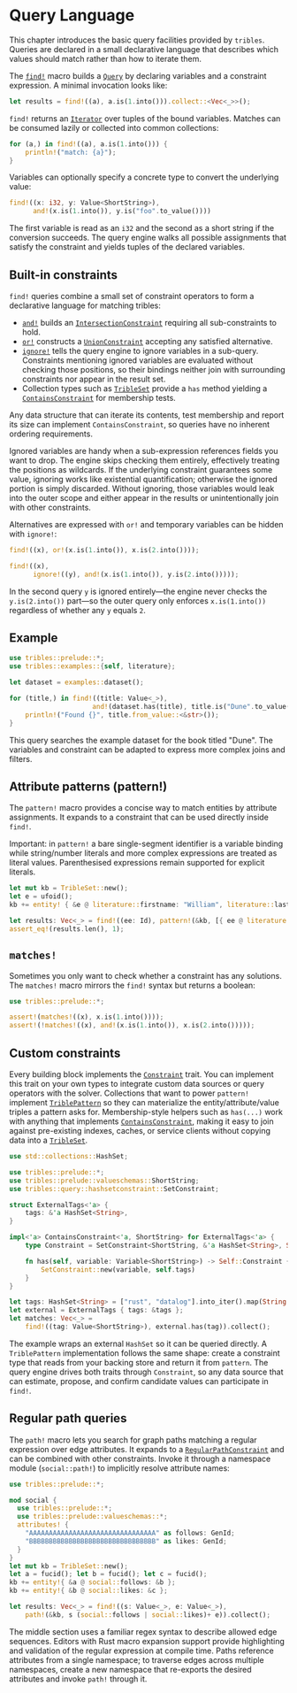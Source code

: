 # Query Language

This chapter introduces the basic query facilities provided by `tribles`.
Queries are declared in a small declarative language that describes which
values should match rather than how to iterate them.

The [`find!`](crate::prelude::find) macro builds a
[`Query`](crate::query::Query) by declaring variables and a constraint
expression. A minimal invocation looks like:

```rust
let results = find!((a), a.is(1.into())).collect::<Vec<_>>();
```

`find!` returns an [`Iterator`](core::iter::Iterator) over tuples of the bound
variables. Matches can be consumed lazily or collected into common
collections:

```rust
for (a,) in find!((a), a.is(1.into())) {
    println!("match: {a}");
}
```

Variables can optionally specify a concrete type to convert the underlying
value:

```rust
find!((x: i32, y: Value<ShortString>),
      and!(x.is(1.into()), y.is("foo".to_value())))
```

The first variable is read as an `i32` and the second as a short string if the
conversion succeeds. The query engine walks all possible assignments that
satisfy the constraint and yields tuples of the declared variables.

## Built-in constraints

`find!` queries combine a small set of constraint operators to form a declarative
language for matching tribles:

- [`and!`](crate::prelude::and) builds an
  [`IntersectionConstraint`](crate::query::intersectionconstraint::IntersectionConstraint)
  requiring all sub-constraints to hold.
- [`or!`](crate::prelude::or) constructs a
  [`UnionConstraint`](crate::query::unionconstraint::UnionConstraint)
  accepting any satisfied alternative.
- [`ignore!`](crate::ignore) tells the query engine to ignore variables in
  a sub-query. Constraints mentioning ignored variables are evaluated without
  checking those positions, so their bindings neither join with surrounding
  constraints nor appear in the result set.
- Collection types such as [`TribleSet`](crate::tribleset::TribleSet) provide a
  `has` method yielding a
  [`ContainsConstraint`](crate::query::hashsetconstraint::ContainsConstraint) for
  membership tests.

Any data structure that can iterate its contents, test membership and report its
size can implement `ContainsConstraint`, so queries have no inherent ordering
requirements.

Ignored variables are handy when a sub-expression references fields you want to
drop. The engine skips checking them entirely, effectively treating the
positions as wildcards. If the underlying constraint guarantees some value,
ignoring works like existential quantification; otherwise the ignored portion is
simply discarded. Without ignoring, those variables would leak into the outer
scope and either appear in the results or unintentionally join with other
constraints.

Alternatives are expressed with `or!` and temporary variables can be hidden
with `ignore!`:

```rust
find!((x), or!(x.is(1.into()), x.is(2.into())));

find!((x),
      ignore!((y), and!(x.is(1.into()), y.is(2.into()))));
```

In the second query `y` is ignored entirely—the engine never checks the
`y.is(2.into())` part—so the outer query only enforces `x.is(1.into())`
regardless of whether any `y` equals `2`.

## Example

```rust
use tribles::prelude::*;
use tribles::examples::{self, literature};

let dataset = examples::dataset();

for (title,) in find!((title: Value<_>),
                     and!(dataset.has(title), title.is("Dune".to_value()))) {
    println!("Found {}", title.from_value::<&str>());
}
```

This query searches the example dataset for the book titled "Dune".  The
variables and constraint can be adapted to express more complex joins and
filters.

## Attribute patterns (pattern!)

The `pattern!` macro provides a concise way to match entities by attribute
assignments. It expands to a constraint that can be used directly inside
`find!`.

Important: in `pattern!` a bare single-segment identifier is a variable
binding while string/number literals and more complex expressions are treated
as literal values. Parenthesised expressions remain supported for explicit
literals.

```rust
let mut kb = TribleSet::new();
let e = ufoid();
kb += entity! { &e @ literature::firstname: "William", literature::lastname: "Shakespeare" };

let results: Vec<_> = find!((ee: Id), pattern!(&kb, [{ ee @ literature::firstname: "William" }])).collect();
assert_eq!(results.len(), 1);
```

## `matches!`

Sometimes you only want to check whether a constraint has any solutions.
The `matches!` macro mirrors the `find!` syntax but returns a boolean:

```rust
use tribles::prelude::*;

assert!(matches!((x), x.is(1.into())));
assert!(!matches!((x), and!(x.is(1.into()), x.is(2.into()))));
```

## Custom constraints

Every building block implements the
[`Constraint`](crate::query::Constraint) trait.  You can implement this trait on
your own types to integrate custom data sources or query operators with the
solver. Collections that want to power `pattern!` implement
[`TriblePattern`](crate::query::TriblePattern) so they can materialize the
entity/attribute/value triples a pattern asks for.  Membership-style helpers
such as `has(...)` work with anything that implements
[`ContainsConstraint`](crate::query::ContainsConstraint), making it easy to join
against pre-existing indexes, caches, or service clients without copying data
into a [`TribleSet`](crate::trible::TribleSet).

```rust
use std::collections::HashSet;

use tribles::prelude::*;
use tribles::prelude::valueschemas::ShortString;
use tribles::query::hashsetconstraint::SetConstraint;

struct ExternalTags<'a> {
    tags: &'a HashSet<String>,
}

impl<'a> ContainsConstraint<'a, ShortString> for ExternalTags<'a> {
    type Constraint = SetConstraint<ShortString, &'a HashSet<String>, String>;

    fn has(self, variable: Variable<ShortString>) -> Self::Constraint {
        SetConstraint::new(variable, self.tags)
    }
}

let tags: HashSet<String> = ["rust", "datalog"].into_iter().map(String::from).collect();
let external = ExternalTags { tags: &tags };
let matches: Vec<_> =
    find!((tag: Value<ShortString>), external.has(tag)).collect();
```

The example wraps an external `HashSet` so it can be queried directly.  A
`TriblePattern` implementation follows the same shape: create a constraint
type that reads from your backing store and return it from `pattern`.  The query
engine drives both traits through `Constraint`, so any data source that can
estimate, propose, and confirm candidate values can participate in `find!`.

## Regular path queries

The `path!` macro lets you search for graph paths matching a regular
expression over edge attributes.  It expands to a
[`RegularPathConstraint`](crate::query::RegularPathConstraint) and can be
combined with other constraints.  Invoke it through a namespace module
(`social::path!`) to implicitly resolve attribute names:

```rust
use tribles::prelude::*;

mod social {
  use tribles::prelude::*;
  use tribles::prelude::valueschemas::*;
  attributes! {
    "AAAAAAAAAAAAAAAAAAAAAAAAAAAAAAAA" as follows: GenId;
    "BBBBBBBBBBBBBBBBBBBBBBBBBBBBBBBB" as likes: GenId;
  }
}
let mut kb = TribleSet::new();
let a = fucid(); let b = fucid(); let c = fucid();
kb += entity!{ &a @ social::follows: &b };
kb += entity!{ &b @ social::likes: &c };

let results: Vec<_> = find!((s: Value<_>, e: Value<_>),
    path!(&kb, s (social::follows | social::likes)+ e)).collect();
```

The middle section uses a familiar regex syntax to describe allowed edge
sequences.  Editors with Rust macro expansion support provide highlighting and
validation of the regular expression at compile time. Paths reference
attributes from a single namespace; to traverse edges across multiple
namespaces, create a new namespace that re-exports the desired attributes and
invoke `path!` through it.
